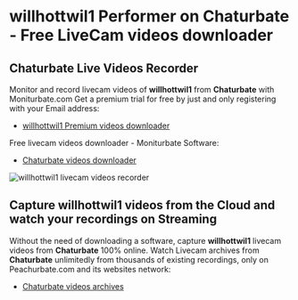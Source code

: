 # willhottwil1 Performer on Chaturbate - Free LiveCam videos downloader

## Chaturbate Live Videos Recorder

Monitor and record livecam videos of **willhottwil1** from **Chaturbate** with Moniturbate.com
Get a premium trial for free by just and only registering with your Email address:
* [willhottwil1 Premium videos downloader](https://moniturbate.com/request-demo-licence-key.html)

Free livecam videos downloader - Moniturbate Software:
* [Chaturbate videos downloader](https://moniturbate.com/moniturbate-download-software.html)

![willhottwil1 livecam videos recorder](https://peachurnet.com/templates/moniturbate-software.png)


## Capture willhottwil1 videos from the Cloud and watch your recordings on Streaming

Without the need of downloading a software, capture **willhottwil1** livecam videos from **Chaturbate** 100% online.
Watch Livecam archives from **Chaturbate** unlimitedly from thousands of existing recordings, only on Peachurbate.com and its websites network:
* [Chaturbate videos archives](https://peachurnet.com/)